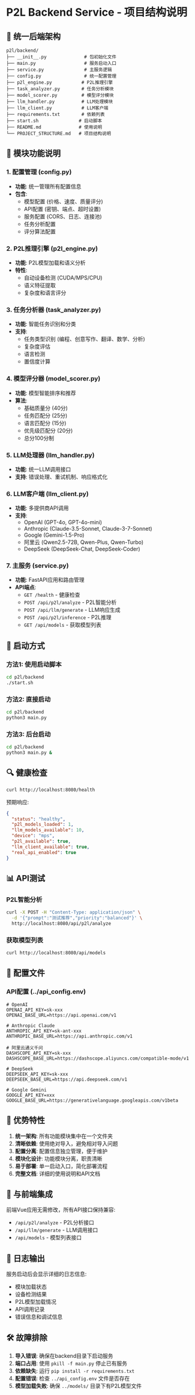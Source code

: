 # P2L Backend Service - 项目结构说明

## 📁 统一后端架构

```
p2l/backend/
├── __init__.py              # 包初始化文件
├── main.py                  # 服务启动入口
├── service.py               # 主服务逻辑
├── config.py                # 统一配置管理
├── p2l_engine.py           # P2L推理引擎
├── task_analyzer.py        # 任务分析模块
├── model_scorer.py         # 模型评分模块
├── llm_handler.py          # LLM处理模块
├── llm_client.py           # LLM客户端
├── requirements.txt        # 依赖列表
├── start.sh               # 启动脚本
├── README.md              # 使用说明
└── PROJECT_STRUCTURE.md   # 项目结构说明
```

## 🔧 模块功能说明

### 1. 配置管理 (config.py)
- **功能**: 统一管理所有配置信息
- **包含**: 
  - 模型配置 (价格、速度、质量评分)
  - API配置 (密钥、端点、超时设置)
  - 服务配置 (CORS、日志、连接池)
  - 任务分析配置
  - 评分算法配置

### 2. P2L推理引擎 (p2l_engine.py)
- **功能**: P2L模型加载和语义分析
- **特性**:
  - 自动设备检测 (CUDA/MPS/CPU)
  - 语义特征提取
  - 复杂度和语言评分

### 3. 任务分析器 (task_analyzer.py)
- **功能**: 智能任务识别和分类
- **支持**:
  - 任务类型识别 (编程、创意写作、翻译、数学、分析)
  - 复杂度评估
  - 语言检测
  - 置信度计算

### 4. 模型评分器 (model_scorer.py)
- **功能**: 模型智能排序和推荐
- **算法**:
  - 基础质量分 (40分)
  - 任务匹配分 (25分)
  - 语言匹配分 (15分)
  - 优先级匹配分 (20分)
  - 总分100分制

### 5. LLM处理器 (llm_handler.py)
- **功能**: 统一LLM调用接口
- **支持**: 错误处理、重试机制、响应格式化

### 6. LLM客户端 (llm_client.py)
- **功能**: 多提供商API调用
- **支持**:
  - OpenAI (GPT-4o, GPT-4o-mini)
  - Anthropic (Claude-3.5-Sonnet, Claude-3-7-Sonnet)
  - Google (Gemini-1.5-Pro)
  - 阿里云 (Qwen2.5-72B, Qwen-Plus, Qwen-Turbo)
  - DeepSeek (DeepSeek-Chat, DeepSeek-Coder)

### 7. 主服务 (service.py)
- **功能**: FastAPI应用和路由管理
- **API端点**:
  - `GET /health` - 健康检查
  - `POST /api/p2l/analyze` - P2L智能分析
  - `POST /api/llm/generate` - LLM响应生成
  - `POST /api/p2l/inference` - P2L推理
  - `GET /api/models` - 获取模型列表

## 🚀 启动方式

### 方法1: 使用启动脚本
```bash
cd p2l/backend
./start.sh
```

### 方法2: 直接启动
```bash
cd p2l/backend
python3 main.py
```

### 方法3: 后台启动
```bash
cd p2l/backend
python3 main.py &
```

## 🔍 健康检查

```bash
curl http://localhost:8080/health
```

预期响应:
```json
{
  "status": "healthy",
  "p2l_models_loaded": 1,
  "llm_models_available": 10,
  "device": "mps",
  "p2l_available": true,
  "llm_client_available": true,
  "real_api_enabled": true
}
```

## 📊 API测试

### P2L智能分析
```bash
curl -X POST -H "Content-Type: application/json" \
  -d '{"prompt":"测试推荐","priority":"balanced"}' \
  http://localhost:8080/api/p2l/analyze
```

### 获取模型列表
```bash
curl http://localhost:8080/api/models
```

## 🔧 配置文件

### API配置 (../api_config.env)
```env
# OpenAI
OPENAI_API_KEY=sk-xxx
OPENAI_BASE_URL=https://api.openai.com/v1

# Anthropic Claude
ANTHROPIC_API_KEY=sk-ant-xxx
ANTHROPIC_BASE_URL=https://api.anthropic.com/v1

# 阿里云通义千问
DASHSCOPE_API_KEY=sk-xxx
DASHSCOPE_BASE_URL=https://dashscope.aliyuncs.com/compatible-mode/v1

# DeepSeek
DEEPSEEK_API_KEY=sk-xxx
DEEPSEEK_BASE_URL=https://api.deepseek.com/v1

# Google Gemini
GOOGLE_API_KEY=xxx
GOOGLE_BASE_URL=https://generativelanguage.googleapis.com/v1beta
```

## 🎯 优势特性

1. **统一架构**: 所有功能模块集中在一个文件夹
2. **清晰依赖**: 使用绝对导入，避免相对导入问题
3. **配置分离**: 配置信息独立管理，便于维护
4. **模块化设计**: 功能模块分离，职责清晰
5. **易于部署**: 单一启动入口，简化部署流程
6. **完整文档**: 详细的使用说明和API文档

## 🔄 与前端集成

前端Vue应用无需修改，所有API接口保持兼容:
- `/api/p2l/analyze` - P2L分析接口
- `/api/llm/generate` - LLM调用接口
- `/api/models` - 模型列表接口

## 📝 日志输出

服务启动后会显示详细的日志信息:
- 模块加载状态
- 设备检测结果
- P2L模型加载情况
- API调用记录
- 错误信息和调试信息

## 🛠️ 故障排除

1. **导入错误**: 确保在backend目录下启动服务
2. **端口占用**: 使用 `pkill -f main.py` 停止已有服务
3. **依赖缺失**: 运行 `pip install -r requirements.txt`
4. **配置错误**: 检查 `../api_config.env` 文件是否存在
5. **模型加载失败**: 确保 `../models/` 目录下有P2L模型文件
